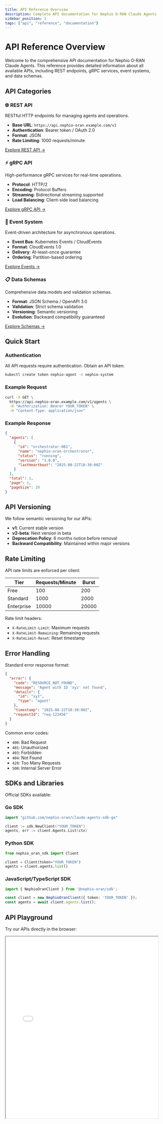 ```yaml
---
title: API Reference Overview
description: Complete API documentation for Nephio O-RAN Claude Agents
sidebar_position: 1
tags: ["api", "reference", "documentation"]
---
```


# API Reference Overview

Welcome to the comprehensive API documentation for Nephio O-RAN Claude Agents. This reference provides detailed information about all available APIs, including REST endpoints, gRPC services, event systems, and data schemas.

## API Categories

### 🌐 REST API
RESTful HTTP endpoints for managing agents and operations.

- **Base URL**: `https://api.nephio-oran.example.com/v1`
- **Authentication**: Bearer token / OAuth 2.0
- **Format**: JSON
- **Rate Limiting**: 1000 requests/minute

[Explore REST API →](#rest-api-details)

### ⚡ gRPC API
High-performance gRPC services for real-time operations.

- **Protocol**: HTTP/2
- **Encoding**: Protocol Buffers
- **Streaming**: Bidirectional streaming supported
- **Load Balancing**: Client-side load balancing

[Explore gRPC API →](#grpc-api-details)

### 📢 Event System
Event-driven architecture for asynchronous operations.

- **Event Bus**: Kubernetes Events / CloudEvents
- **Format**: CloudEvents 1.0
- **Delivery**: At-least-once guarantee
- **Ordering**: Partition-based ordering

[Explore Events →](#event-system-details)

### 📋 Data Schemas
Comprehensive data models and validation schemas.

- **Format**: JSON Schema / OpenAPI 3.0
- **Validation**: Strict schema validation
- **Versioning**: Semantic versioning
- **Evolution**: Backward compatibility guaranteed

[Explore Schemas →](#data-schemas-details)

## Quick Start

### Authentication

All API requests require authentication. Obtain an API token:

```bash
kubectl create token nephio-agent -n nephio-system
```

### Example Request

```bash
curl -X GET \
  https://api.nephio-oran.example.com/v1/agents \
  -H "Authorization: Bearer YOUR_TOKEN" \
  -H "Content-Type: application/json"
```

### Example Response

```json
{
  "agents": [
    {
      "id": "orchestrator-001",
      "name": "nephio-oran-orchestrator",
      "status": "running",
      "version": "1.0.0",
      "lastHeartbeat": "2025-08-22T10:30:00Z"
    }
  ],
  "total": 1,
  "page": 1,
  "pageSize": 20
}
```

## API Versioning

We follow semantic versioning for our APIs:

- **v1**: Current stable version
- **v2-beta**: Next version in beta
- **Deprecation Policy**: 6 months notice before removal
- **Backward Compatibility**: Maintained within major versions

## Rate Limiting

API rate limits are enforced per client:

| Tier | Requests/Minute | Burst |
|------|----------------|-------|
| Free | 100 | 200 |
| Standard | 1000 | 2000 |
| Enterprise | 10000 | 20000 |

Rate limit headers:
- `X-RateLimit-Limit`: Maximum requests
- `X-RateLimit-Remaining`: Remaining requests
- `X-RateLimit-Reset`: Reset timestamp

## Error Handling

Standard error response format:

```json
{
  "error": {
    "code": "RESOURCE_NOT_FOUND",
    "message": "Agent with ID 'xyz' not found",
    "details": {
      "id": "xyz",
      "type": "agent"
    },
    "timestamp": "2025-08-22T10:30:00Z",
    "requestId": "req-123456"
  }
}
```

Common error codes:
- `400`: Bad Request
- `401`: Unauthorized
- `403`: Forbidden
- `404`: Not Found
- `429`: Too Many Requests
- `500`: Internal Server Error

## SDKs and Libraries

Official SDKs available:

### Go SDK
```go
import "github.com/nephio-oran/claude-agents-sdk-go"

client := sdk.NewClient("YOUR_TOKEN")
agents, err := client.Agents.List(ctx)
```

### Python SDK
```python
from nephio_oran_sdk import Client

client = Client(token="YOUR_TOKEN")
agents = client.agents.list()
```

### JavaScript/TypeScript SDK
```typescript
import { NephioOranClient } from '@nephio-oran/sdk';

const client = new NephioOranClient({ token: 'YOUR_TOKEN' });
const agents = await client.agents.list();
```

## API Playground

Try our APIs directly in the browser:

<iframe src="/api-playground" width="100%" height="600px" />

## OpenAPI Specification

Download the complete OpenAPI specification:

- [OpenAPI 3.0 Spec (YAML)](/api/openapi.yaml)
- [OpenAPI 3.0 Spec (JSON)](/api/openapi.json)
- [Postman Collection](/api/postman-collection.json)

## GraphQL API (Coming Soon)

We're developing a GraphQL API for more flexible querying:

```graphql
query GetAgents {
  agents(status: RUNNING) {
    id
    name
    metrics {
      cpu
      memory
    }
  }
}
```

## WebSocket API

Real-time updates via WebSocket:

```javascript
const ws = new WebSocket('wss://api.nephio-oran.example.com/v1/ws');

ws.onmessage = (event) => {
  const data = JSON.parse(event.data);
  console.log('Agent update:', data);
};
```

## Webhooks

Configure webhooks for event notifications:

```json
{
  "url": "https://your-server.com/webhook",
  "events": ["agent.created", "agent.updated", "agent.deleted"],
  "secret": "webhook-secret"
}
```

## API Status

Check API status and health:

- **Status Page**: [status.nephio-oran.example.com](https://status.nephio-oran.example.com)
- **Health Check**: `GET /health`
- **Metrics**: `GET /metrics`

## Support

Need help with the APIs?

- 📧 **Email**: api-support@nephio-oran.org
- 💬 **Slack**: [#api-support](https://nephio-oran.slack.com)
- 🐛 **Issues**: [GitHub Issues](https://github.com/nephio-oran/claude-agents/issues)
- 📚 **Forum**: [Community Forum](https://forum.nephio-oran.org)

## Changelog

### v1.0.0 (2025-08-22)
- Initial API release
- REST and gRPC endpoints
- Event system implementation
- Complete documentation

[View Full Changelog →](#changelog)